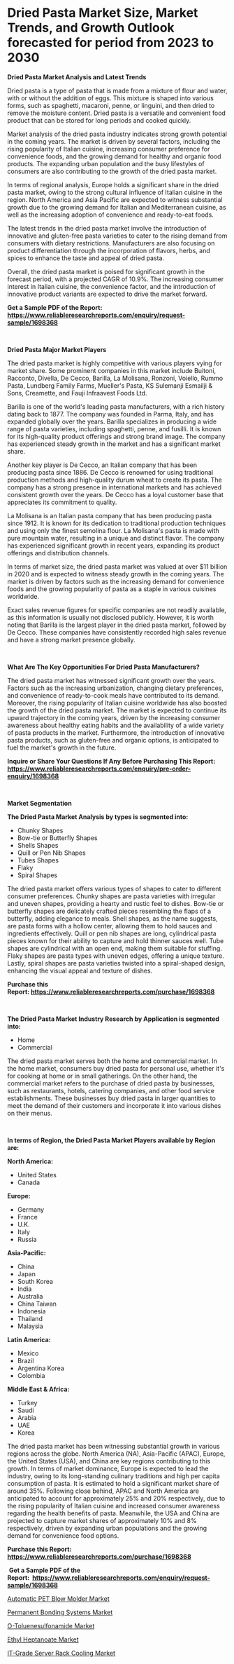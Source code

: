 <p><h1>Dried Pasta Market Size, Market Trends, and Growth Outlook forecasted for period from 2023 to 2030</h1></p><p><strong>Dried Pasta Market Analysis and Latest Trends</strong></p>
<p><p>Dried pasta is a type of pasta that is made from a mixture of flour and water, with or without the addition of eggs. This mixture is shaped into various forms, such as spaghetti, macaroni, penne, or linguini, and then dried to remove the moisture content. Dried pasta is a versatile and convenient food product that can be stored for long periods and cooked quickly.</p><p>Market analysis of the dried pasta industry indicates strong growth potential in the coming years. The market is driven by several factors, including the rising popularity of Italian cuisine, increasing consumer preference for convenience foods, and the growing demand for healthy and organic food products. The expanding urban population and the busy lifestyles of consumers are also contributing to the growth of the dried pasta market.</p><p>In terms of regional analysis, Europe holds a significant share in the dried pasta market, owing to the strong cultural influence of Italian cuisine in the region. North America and Asia Pacific are expected to witness substantial growth due to the growing demand for Italian and Mediterranean cuisine, as well as the increasing adoption of convenience and ready-to-eat foods.</p><p>The latest trends in the dried pasta market involve the introduction of innovative and gluten-free pasta varieties to cater to the rising demand from consumers with dietary restrictions. Manufacturers are also focusing on product differentiation through the incorporation of flavors, herbs, and spices to enhance the taste and appeal of dried pasta.</p><p>Overall, the dried pasta market is poised for significant growth in the forecast period, with a projected CAGR of 10.9%. The increasing consumer interest in Italian cuisine, the convenience factor, and the introduction of innovative product variants are expected to drive the market forward.</p></p>
<p><strong>Get a Sample PDF of the Report:&nbsp; <a href="https://www.reliableresearchreports.com/enquiry/request-sample/1698368">https://www.reliableresearchreports.com/enquiry/request-sample/1698368</a></strong></p>
<p>&nbsp;</p>
<p><strong>Dried Pasta Major Market Players</strong></p>
<p><p>The dried pasta market is highly competitive with various players vying for market share. Some prominent companies in this market include Buitoni, Racconto, Divella, De Cecco, Barilla, La Molisana, Ronzoni, Voiello, Rummo Pasta, Lundberg Family Farms, Mueller's Pasta, KS Sulemanji Esmailji & Sons, Creamette, and Fauji Infraavest Foods Ltd.</p><p>Barilla is one of the world's leading pasta manufacturers, with a rich history dating back to 1877. The company was founded in Parma, Italy, and has expanded globally over the years. Barilla specializes in producing a wide range of pasta varieties, including spaghetti, penne, and fusilli. It is known for its high-quality product offerings and strong brand image. The company has experienced steady growth in the market and has a significant market share.</p><p>Another key player is De Cecco, an Italian company that has been producing pasta since 1886. De Cecco is renowned for using traditional production methods and high-quality durum wheat to create its pasta. The company has a strong presence in international markets and has achieved consistent growth over the years. De Cecco has a loyal customer base that appreciates its commitment to quality.</p><p>La Molisana is an Italian pasta company that has been producing pasta since 1912. It is known for its dedication to traditional production techniques and using only the finest semolina flour. La Molisana's pasta is made with pure mountain water, resulting in a unique and distinct flavor. The company has experienced significant growth in recent years, expanding its product offerings and distribution channels.</p><p>In terms of market size, the dried pasta market was valued at over $11 billion in 2020 and is expected to witness steady growth in the coming years. The market is driven by factors such as the increasing demand for convenience foods and the growing popularity of pasta as a staple in various cuisines worldwide.</p><p>Exact sales revenue figures for specific companies are not readily available, as this information is usually not disclosed publicly. However, it is worth noting that Barilla is the largest player in the dried pasta market, followed by De Cecco. These companies have consistently recorded high sales revenue and have a strong market presence globally.</p></p>
<p>&nbsp;</p>
<p><strong>What Are The Key Opportunities For Dried Pasta Manufacturers?</strong></p>
<p><p>The dried pasta market has witnessed significant growth over the years. Factors such as the increasing urbanization, changing dietary preferences, and convenience of ready-to-cook meals have contributed to its demand. Moreover, the rising popularity of Italian cuisine worldwide has also boosted the growth of the dried pasta market. The market is expected to continue its upward trajectory in the coming years, driven by the increasing consumer awareness about healthy eating habits and the availability of a wide variety of pasta products in the market. Furthermore, the introduction of innovative pasta products, such as gluten-free and organic options, is anticipated to fuel the market's growth in the future.</p></p>
<p><strong>Inquire or Share Your Questions If Any Before Purchasing This Report: <a href="https://www.reliableresearchreports.com/enquiry/pre-order-enquiry/1698368">https://www.reliableresearchreports.com/enquiry/pre-order-enquiry/1698368</a></strong></p>
<p>&nbsp;</p>
<p><strong>Market Segmentation</strong></p>
<p><strong>The Dried Pasta Market Analysis by types is segmented into:</strong></p>
<p><ul><li>Chunky Shapes</li><li>Bow-tie or Butterfly Shapes</li><li>Shells Shapes</li><li>Quill or Pen Nib Shapes</li><li>Tubes Shapes</li><li>Flaky</li><li>Spiral Shapes</li></ul></p>
<p><p>The dried pasta market offers various types of shapes to cater to different consumer preferences. Chunky shapes are pasta varieties with irregular and uneven shapes, providing a hearty and rustic feel to dishes. Bow-tie or butterfly shapes are delicately crafted pieces resembling the flaps of a butterfly, adding elegance to meals. Shell shapes, as the name suggests, are pasta forms with a hollow center, allowing them to hold sauces and ingredients effectively. Quill or pen nib shapes are long, cylindrical pasta pieces known for their ability to capture and hold thinner sauces well. Tube shapes are cylindrical with an open end, making them suitable for stuffing. Flaky shapes are pasta types with uneven edges, offering a unique texture. Lastly, spiral shapes are pasta varieties twisted into a spiral-shaped design, enhancing the visual appeal and texture of dishes.</p></p>
<p><strong>Purchase this Report:&nbsp;<a href="https://www.reliableresearchreports.com/purchase/1698368">https://www.reliableresearchreports.com/purchase/1698368</a></strong></p>
<p>&nbsp;</p>
<p><strong>The Dried Pasta Market Industry Research by Application is segmented into:</strong></p>
<p><ul><li>Home</li><li>Commercial</li></ul></p>
<p><p>The dried pasta market serves both the home and commercial market. In the home market, consumers buy dried pasta for personal use, whether it's for cooking at home or in small gatherings. On the other hand, the commercial market refers to the purchase of dried pasta by businesses, such as restaurants, hotels, catering companies, and other food service establishments. These businesses buy dried pasta in larger quantities to meet the demand of their customers and incorporate it into various dishes on their menus.</p></p>
<p>&nbsp;</p>
<p><strong>In terms of Region, the Dried Pasta Market Players available by Region are:</strong></p>
<p>
    <p> <strong> North America: </strong>
        <ul>
            <li>United States</li>
            <li>Canada</li>
        </ul>
        </p> 
    <p> <strong> Europe: </strong>
        <ul>
            <li>Germany</li>
            <li>France</li>
            <li>U.K.</li>
            <li>Italy</li>
            <li>Russia</li>
        </ul>
        </p> 
    <p> <strong> Asia-Pacific: </strong>
        <ul>
            <li>China</li>
            <li>Japan</li>
            <li>South Korea</li>
            <li>India</li>
            <li>Australia</li>
            <li>China Taiwan</li>
            <li>Indonesia</li>
            <li>Thailand</li>
            <li>Malaysia</li>
        </ul>
        </p> 
    <p> <strong> Latin America: </strong>
        <ul>
            <li>Mexico</li>
            <li>Brazil</li>
            <li>Argentina Korea</li>
            <li>Colombia</li>
        </ul>
        </p> 
    <p> <strong> Middle East & Africa: </strong>
        <ul>
            <li>Turkey</li>
            <li>Saudi</li>
            <li>Arabia</li>
            <li>UAE</li>
            <li>Korea</li>
        </ul>
    </p>
    </p>
<p><p>The dried pasta market has been witnessing substantial growth in various regions across the globe. North America (NA), Asia-Pacific (APAC), Europe, the United States (USA), and China are key regions contributing to this growth. In terms of market dominance, Europe is expected to lead the industry, owing to its long-standing culinary traditions and high per capita consumption of pasta. It is estimated to hold a significant market share of around 35%. Following close behind, APAC and North America are anticipated to account for approximately 25% and 20% respectively, due to the rising popularity of Italian cuisine and increased consumer awareness regarding the health benefits of pasta. Meanwhile, the USA and China are projected to capture market shares of approximately 10% and 8% respectively, driven by expanding urban populations and the growing demand for convenience food options.</p></p>
<p><strong>Purchase this Report: <a href="https://www.reliableresearchreports.com/purchase/1698368">https://www.reliableresearchreports.com/purchase/1698368</a></strong></p>
<p>&nbsp;<strong>Get a Sample PDF of the Report:&nbsp;&nbsp;<a href="https://www.reliableresearchreports.com/enquiry/request-sample/1698368">https://www.reliableresearchreports.com/enquiry/request-sample/1698368</a></strong></p>
<p><strong></strong></p>
<p><p><a href="https://www.linkedin.com/pulse/automatic-pet-blow-molder-market-size-share/">Automatic PET Blow Molder Market</a></p><p><a href="https://www.linkedin.com/pulse/decoding-permanent-bonding-systems-market-deep-dive-latest/">Permanent Bonding Systems Market</a></p><p><a href="https://medium.com/@randyrose31/o-toluenesulfonamide-market-analysis-its-cagr-market-segmentation-and-global-industry-overview-b3a71d76b748">O-Toluenesulfonamide Market</a></p><p><a href="https://medium.com/@donaldmendez2018/analyzing-ethyl-heptanoate-market-global-industry-perspective-and-forecast-2023-to-2030-cf1b63b15874">Ethyl Heptanoate Market</a></p><p><a href="https://www.linkedin.com/pulse/it-grade-server-rack-cooling-market-size-growth-forecast-from/">IT-Grade Server Rack Cooling Market</a></p></p>